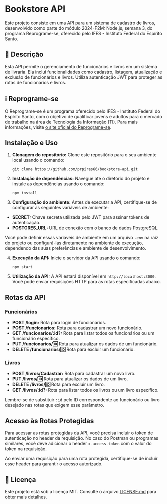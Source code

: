 # Bookstore API

Este projeto consiste em uma API para um sistema de cadastro de livros, desenvolvido como parte do módulo 2024-F2M: Node.js, semana 3, do programa Reprograme-se, oferecido pelo IFES - Instituto Federal do Espírito Santo.

## 🚀 Descrição

Esta API permite o gerenciamento de funcionários e livros em um sistema de livraria. Ela inclui funcionalidades como cadastro, listagem, atualização e exclusão de funcionários e livros. Utiliza autenticação JWT para proteger as rotas de funcionários e livros.

## ℹ️ Reprograme-se

O Reprograme-se é um programa oferecido pelo IFES - Instituto Federal do Espírito Santo, com o objetivo de qualificar jovens e adultos para o mercado de trabalho na área de Tecnologia da Informação (TI). Para mais informações, visite [o site oficial do Reprograme-se](https://reprograme-se.org.br/).

## Instalação e Uso

1. **Clonagem do repositório:** Clone este repositório para o seu ambiente local usando o comando:

   ```
   git clone https://github.com/prpires66/bookstore-api.git
   ```

2. **Instalação de dependências:** Navegue até o diretório do projeto e instale as dependências usando o comando:

   ```
   npm install
   ```

3. **Configuração do ambiente:** Antes de executar a API, certifique-se de configurar as seguintes variáveis de ambiente:

- **SECRET:** Chave secreta utilizada pelo JWT para assinar tokens de autenticação.
- **POSTGRES_URL:** URL de conexão com o banco de dados PostgreSQL.

Você pode definir essas variáveis de ambiente em um arquivo `.env` na raiz do projeto ou configurá-las diretamente no ambiente de execução, dependendo das suas preferências e ambiente de desenvolvimento.

4. **Execução da API:** Inicie o servidor da API usando o comando:

   ```
   npm start
   ```

5. **Utilização da API:** A API estará disponível em `http://localhost:3000`. Você pode enviar requisições HTTP para as rotas especificadas abaixo.

## Rotas da API

### Funcionários

- **POST /login:** Rota para login de funcionários.
- **POST /funcionarios:** Rota para cadastrar um novo funcionário.
- **GET /funcionarios/:id?:** Rota para listar todos os funcionários ou um funcionário específico.
- **PUT /funcionarios/:id:** Rota para atualizar os dados de um funcionário.
- **DELETE /funcionarios/:id:** Rota para excluir um funcionário.

### Livros

- **POST /livros/Cadastrar:** Rota para cadastrar um novo livro.
- **PUT /livros/:id:** Rota para atualizar os dados de um livro.
- **DELETE /livros/:id:** Rota para excluir um livro.
- **GET /livros/:id?:** Rota para listar todos os livros ou um livro específico.

Lembre-se de substituir `:id` pelo ID correspondente ao funcionário ou livro desejado nas rotas que exigem esse parâmetro.

## Acesso às Rotas Protegidas

Para acessar as rotas protegidas da API, você precisa incluir o token de autenticação no header da requisição. No caso do Postman ou programas similares, você deve adicionar o header `x-access-token` com o valor do token na requisição.

Ao enviar uma requisição para uma rota protegida, certifique-se de incluir esse header para garantir o acesso autorizado.

## 📄 Licença

Este projeto está sob a licença MIT. Consulte o arquivo [LICENSE.md](https://github.com/prpires66/bookstoreAPI/blob/main/LICENSE) para obter mais detalhes.
